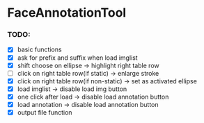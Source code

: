 # FaceAnnotationTool

### TODO:
- [x]  basic functions
- [x]  ask for prefix and suffix when load imglist
- [x]  shift choose on ellipse -> highlight right table row
- [ ]  click on right table row(if static) -> enlarge stroke
- [x]  click on right table row(if non-static) -> set as activated ellipse
- [x]  load imglist -> disable load img button
- [x]  one click after load -> disable load annotation button
- [x]  load annotation -> disable load annotation button
- [x]  output file function 
